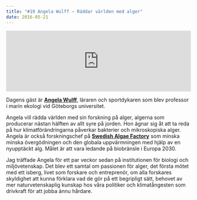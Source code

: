 ```yaml
---
title: "#19 Angela Wulff – Räddar världen med alger"
date: 2016-05-21
---
```


<iframe src="https://w.soundcloud.com/player/?url=https%3A//api.soundcloud.com/tracks/265190654&amp;color=001665&amp;amp;auto_play=false&amp;amp;hide_related=false&amp;show_comments=true&amp;show_user=true&amp;show_reposts=false" width="100%" height="166" frameborder="no" scrolling="no"></iframe>

Dagens gäst är **[Angela Wulff](http://bioenv.gu.se/personal?userId=xwulan)**, läraren och sportdykaren som blev professor i marin ekologi vid Göteborgs universitet.

Angela vill rädda världen med sin forskning på alger, algerna som producerar nästan hälften av allt syre på jorden. Hon ägnar sig åt att ta reda på hur klimatförändringarna påverkar bakterier och mikroskopiska alger. Angela är också forskningschef på **[Swedish Algae Factory](http://swedishalgaefactory.com/)** som minska minska övergödningen och den globala uppvärmningen med hjälp av en nyupptäckt alg. Målet är att vara ledande på biobränsle i Europa 2030.

Jag träffade Angela för ett par veckor sedan på institutionen för biologi och miljövetenskap. Det blev ett samtal om passionen för alger, det första mötet med ett isberg, livet som forskare och entreprenör, om alla forskares skyldighet att kunna förklara vad de gör på ett begripligt sätt, behovet av mer naturvetenskaplig kunskap hos våra politiker och klimatångesten som drivkraft för att jobba ännu hårdare.
